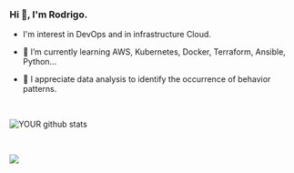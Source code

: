 
### Hi 👋, I'm Rodrigo.

- I'm interest in DevOps and in infrastructure Cloud.

- 🌱 I’m currently learning AWS, Kubernetes, Docker, Terraform, Ansible, Python...

- 🔭 I appreciate data analysis to identify the occurrence of behavior patterns. 

<br/>

![YOUR github stats](https://github-readme-stats.vercel.app/api?username=rodrigoemereciano)

<br />

[<img src="https://img.shields.io/badge/linkedin-%230077B5.svg?&style=for-the-badge&logo=linkedin&logoColor=white" />](https://www.linkedin.com/in/rodrigo-emereciano-a7003780/)

